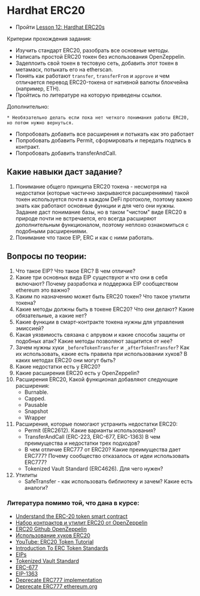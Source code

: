 # Hardhat ERC20

- Пройти [Lesson 12: Hardhat ERC20s](https://github.com/smartcontractkit/full-blockchain-solidity-course-js#lesson-12-hardhat-erc20s)

Критерии прохождения задания:
 - Изучить стандарт ERC20, разобрать все основные методы.
 - Написать простой ERC20 токен без использования OpenZeppelin.
 - Задеплоить свой токен в тестовую сеть, добавить этот токен в метамаск, потыкать его на etherscan.
 - Понять как работают `transfer`, `transferFrom` и `approve` и чем отличается перевод ERC20-токена от нативной валюты блокчейна (например, ETH).
 - Пройтись по литературе на которую приведены ссылки.

Дополнительно:

    * Необязательно делать если пока нет четкого понимания работы ERC20, но потом нужно вернуться.

 - Попробовать добавить все расширения и потыкать как это работает
 - Попробовать добавить Permit, сформировать и передать подпись в контракт.
 - Попробовать добавить transferAndCall.
        
## Какие навыки даст задание?

1. Понимание общего принципа ERC20 токена - несмотря на недостатки (которые частично закрываются расширениями) такой токен используется почти в каждом DeFi протоколе, поэтому важно знать как работают основные функции и для чего они нужны. Задание даст понимание базы, но в таком "чистом" виде ERC20 в природе почти не встречается, его всегда расширяют дополнительным функционалом, поэтому неплохо ознакомиться с подобными расширениями.
2. Понимание что такое EIP, ERC и как с ними работать.

## Вопросы по теории:

1. Что такое EIP? Что такое ERC? В чем отличие?
2. Какие три основных вида EIP существуют и что они в себя включают? Почему разработка и поддержка EIP сообществом ethereum это важно?
3. Каким по назначению может быть ERC20 токен? Что такое утилити токена?
4. Какие методы должны быть в токене ERC20? Что они делают? Какие обязательные, а какие нет?
5. Какие функции в смарт-контракте токена нужны для управления эмиссией?
6. Какая уязвимость связана с апрувом и какие способы защиты от подобных атак? Какие методы позволяют защитится от нее?
7. Зачем нужны хуки `_beforeTokenTransfer` и `_afterTokenTransfer`? Как их использовать, какие есть правила при использовании хуков? В каких методах ERC20 они могут быть?
8. Какие недостатки есть у ERC20?
9. Какие расширения ERC20 есть у OpenZeppelin?
10. Расширения ERC20, Какой функционал добавляют следующие расширения:
	- Burnable. 
	- Capped.
	- Pausable
	- Snapshot
	- Wrapper
11. Расширения, которые помогают устранить недостатки ERC20:
	- Permit (ERC2612). Какие варианты использования?
	- TransferAndCall (ERC-223, ERC-677, ERC-1363) В чем преимущества и недостатки трех подходов?
    - В чем отличие ERC777 от ERC20? Какие преимущества дает ERC777? Почему сообщество отказалось от идеи использовать ERC777?
	- Tokenized Vault Standard (ERC4626). Для чего нужен?
12. Утилиты
	- SafeTransfer - как использовать библиотеку и зачем? Какие есть аналоги?


### Литература помимо той, что дана в курсе:

- [Understand the ERC-20 token smart contract](https://ethereum.org/en/developers/tutorials/understand-the-erc-20-token-smart-contract/)
- [Набор контрактов и утилит ERC20 от OpenZeppelin](https://docs.openzeppelin.com/contracts/4.x/api/token/erc20#IERC20)
- [ERC20 Github OpenZeppelin](https://github.com/OpenZeppelin/openzeppelin-contracts/blob/master/contracts/token/ERC20/ERC20.sol)
- [Использование хуков ERC20](https://docs.openzeppelin.com/contracts/4.x/extending-contracts#using-hooks)
- [YouTube: ERC20 Token Tutorial](https://www.youtube.com/watch?v=gc7e90MHvl8)
- [Introduction To ERC Token Standards](https://medium.com/immunefi/how-erc-standards-work-part-1-c9795803f459)
- [EIPs](https://eips.ethereum.org/)
- [Tokenized Vault Standard](https://ethereum.org/en/developers/docs/standards/tokens/erc-4626/)
- [ERC-677](https://github.com/ethereum/EIPs/issues/677)
- [EIP-1363](https://eips.ethereum.org/EIPS/eip-1363)
- [Deprecate ERC777 implementation](https://github.com/OpenZeppelin/openzeppelin-contracts/issues/2620)
- [Deprecate ERC777 ethereum.org](https://ethereum.org/en/developers/docs/standards/tokens/erc-777/)